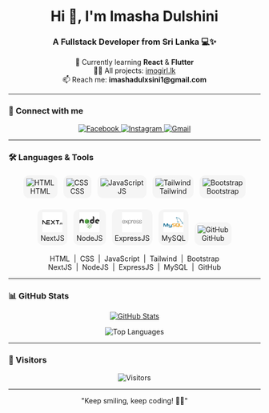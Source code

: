 <h1 align="center">Hi 👋, I'm Imasha Dulshini</h1>
<h3 align="center">A Fullstack Developer from Sri Lanka 💻✨</h3>

<p align="center">
  🌱 Currently learning <b>React</b> & <b>Flutter</b><br>
  👩‍💻 All projects: <a href="https://github.com/Imogirl">imogirl.lk</a><br>
  📫 Reach me: <b>imashadulxsini1@gmail.com</b>
</p>

---

### 🌸 Connect with me

<p align="center">
  <a href="https://www.facebook.com/Maddumage.M.I.D.R" target="_blank">
    <img src="https://img.shields.io/badge/Facebook-1877F2?style=for-the-badge&logo=facebook&logoColor=white" alt="Facebook" />
  </a>
  <a href="https://instagram.com/Maddumage.M.I.D.R" target="_blank">
    <img src="https://img.shields.io/badge/Instagram-E4405F?style=for-the-badge&logo=instagram&logoColor=white" alt="Instagram" />
  </a>
  <a href="mailto:imashadulxsini1@gmail.com">
    <img src="https://img.shields.io/badge/Gmail-D14836?style=for-the-badge&logo=gmail&logoColor=white" alt="Gmail" />
  </a>
</p>

---

### 🛠 Languages & Tools

<p align="center">
  <span style="background-color:#f5f5f5; padding:6px; border-radius:12px; margin:4px; display:inline-block;">
    <img src="https://skillicons.dev/icons?i=html" width="40" height="40" alt="HTML" title="HTML" /><br>HTML
  </span>
  <span style="background-color:#f5f5f5; padding:6px; border-radius:12px; margin:4px; display:inline-block;">
    <img src="https://skillicons.dev/icons?i=css" width="40" height="40" alt="CSS" title="CSS" /><br>CSS
  </span>
  <span style="background-color:#f5f5f5; padding:6px; border-radius:12px; margin:4px; display:inline-block;">
    <img src="https://techstack-generator.vercel.app/js-icon.svg" width="40" height="40" alt="JavaScript" title="JavaScript" /><br>JS
  </span>
  <span style="background-color:#f5f5f5; padding:6px; border-radius:12px; margin:4px; display:inline-block;">
    <img src="https://skillicons.dev/icons?i=tailwind" width="40" height="40" alt="Tailwind" title="Tailwind" /><br>Tailwind
  </span>
  <span style="background-color:#f5f5f5; padding:6px; border-radius:12px; margin:4px; display:inline-block;">
    <img src="https://skillicons.dev/icons?i=bootstrap" width="40" height="40" alt="Bootstrap" title="Bootstrap" /><br>Bootstrap
  </span>
</p>

<p align="center">
  <span style="background-color:#f5f5f5; padding:6px; border-radius:12px; margin:4px; display:inline-block;">
    <img src="https://raw.githubusercontent.com/devicons/devicon/master/icons/nextjs/nextjs-original-wordmark.svg" width="40" height="40" alt="NextJS" title="NextJS" /><br>NextJS
  </span>
  <span style="background-color:#f5f5f5; padding:6px; border-radius:12px; margin:4px; display:inline-block;">
    <img src="https://raw.githubusercontent.com/devicons/devicon/master/icons/nodejs/nodejs-original-wordmark.svg" width="40" height="40" alt="NodeJS" title="NodeJS" /><br>NodeJS
  </span>
  <span style="background-color:#f5f5f5; padding:6px; border-radius:12px; margin:4px; display:inline-block;">
    <img src="https://raw.githubusercontent.com/devicons/devicon/master/icons/express/express-original-wordmark.svg" width="40" height="40" alt="ExpressJS" title="ExpressJS" /><br>ExpressJS
  </span>
  <span style="background-color:#f5f5f5; padding:6px; border-radius:12px; margin:4px; display:inline-block;">
    <img src="https://raw.githubusercontent.com/devicons/devicon/master/icons/mysql/mysql-original-wordmark.svg" width="40" height="40" alt="MySQL" title="MySQL" /><br>MySQL
  </span>
  <span style="background-color:#f5f5f5; padding:6px; border-radius:12px; margin:4px; display:inline-block;">
    <img src="https://techstack-generator.vercel.app/github-icon.svg" width="40" height="40" alt="GitHub" title="GitHub" /><br>GitHub
  </span>
</p>

<p align="center">
  HTML &nbsp;|&nbsp; CSS &nbsp;|&nbsp; JavaScript &nbsp;|&nbsp; Tailwind &nbsp;|&nbsp; Bootstrap <br>
  NextJS &nbsp;|&nbsp; NodeJS &nbsp;|&nbsp; ExpressJS &nbsp;|&nbsp; MySQL &nbsp;|&nbsp; GitHub
</p>

---

### 📊 GitHub Stats

<p align="center">
  <a href="https://github.com/Imogirl">
    <img src="https://github-readme-stats.vercel.app/api?username=Imogirl&show_icons=true&theme=dark&count_private=true" alt="GitHub Stats" />
  </a>
</p>

<p align="center">
  <img src="https://github-readme-stats.vercel.app/api/top-langs/?username=Imogirl&layout=compact&theme=dark" alt="Top Languages" />
</p>

---

### 🌈 Visitors

<p align="center">
  <img src="https://visitor-badge.laobi.icu/badge?page_id=Imogirl.Imogirl" alt="Visitors" />
</p>

---

<p align="center">
  "Keep smiling, keep coding! 💖🚀"
</p>
